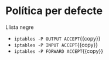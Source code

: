 # Política per defecte
Llista negre

- `iptables -P OUTPUT ACCEPT`{{copy}}
- `iptables -P INPUT ACCEPT`{{copy}}
- `iptables -P FORWARD ACCEPT`{{copy}}

